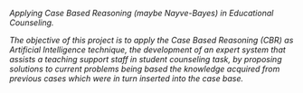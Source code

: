 *Applying Case Based Reasoning (maybe Nayve-Bayes) in Educational Counseling.*

*The objective of this project is to apply the Case Based Reasoning (CBR) as Artificial Intelligence technique, the development of an expert system that assists a teaching support staff in student counseling task, by proposing solutions to current problems being based the knowledge acquired from previous cases which were in turn inserted into the case base.*
